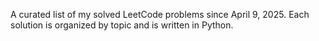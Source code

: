 A curated list of my solved LeetCode problems since April 9, 2025. Each solution is organized by topic and is written in Python.